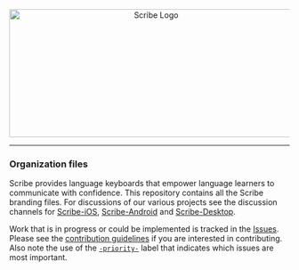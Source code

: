<div align="center">
  <a href="https://github.com/scribe-org/Organization"><img src="https://raw.githubusercontent.com/scribe-org/Organization/main/logo/ScribeAppLogo.png" width=512 height=230 alt="Scribe Logo"></a>
</div>

---

### Organization files

Scribe provides language keyboards that empower language learners to communicate with confidence. This repository contains all the Scribe branding files. For discussions of our various projects see the discussion channels for [Scribe-iOS](https://github.com/scribe-org/Scribe-iOS/discussions), [Scribe-Android](https://github.com/scribe-org/Scribe-Android/discussions) and [Scribe-Desktop](https://github.com/scribe-org/Scribe-Desktop/discussions).

Work that is in progress or could be implemented is tracked in the [Issues](https://github.com/scribe-org/Organization/issues). Please see the [contribution guidelines](https://github.com/scribe-org/Organization/blob/main/CONTRIBUTING.md) if you are interested in contributing. Also note the use of the [`-priority-`](https://github.com/scribe-org/Organization/labels/-priority-) label that indicates which issues are most important.
